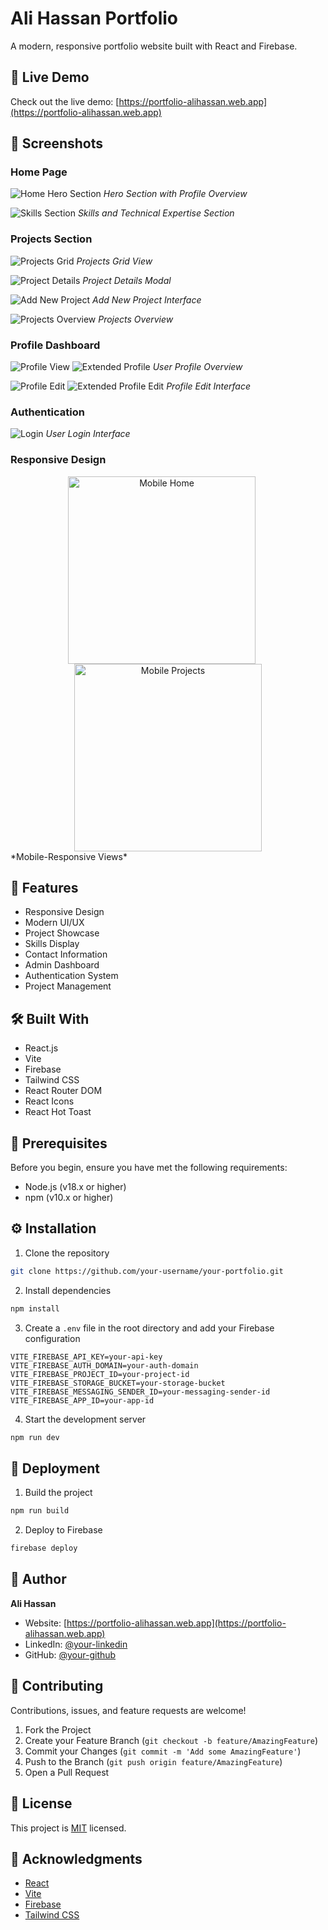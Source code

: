 # Ali Hassan Portfolio

A modern, responsive portfolio website built with React and Firebase.

## 🔴 Live Demo

Check out the live demo: [https://portfolio-alihassan.web.app](https://portfolio-alihassan.web.app)

## 📸 Screenshots

### Home Page

![Home Hero Section](screenshots/home1.png)
_Hero Section with Profile Overview_

![Skills Section](screenshots/home2.png)
_Skills and Technical Expertise Section_

### Projects Section

![Projects Grid](screenshots/projectspage.png)
_Projects Grid View_

![Project Details](screenshots/projet_detail_page.png)
_Project Details Modal_

![Add New Project](screenshots/add_new_project.png)
_Add New Project Interface_

![Projects Overview](screenshots/simple%20project%20page.png)
_Projects Overview_

### Profile Dashboard

![Profile View](screenshots/profile_page.png)
![Extended Profile](screenshots/profile_page1.png)
_User Profile Overview_

![Profile Edit](screenshots/Profile_edit.png)
![Extended Profile Edit](screenshots/Profile_edit1.png)
_Profile Edit Interface_

### Authentication

![Login](screenshots/login.png)
_User Login Interface_

### Responsive Design

<div align="center">
  <img src="./screenshots/mobile-1.png" alt="Mobile Home" width="300" style="margin-right: 20px"/>
  <img src="./screenshots/mobile-2.png" alt="Mobile Projects" width="300"/>
</div>
*Mobile-Responsive Views*

## 🚀 Features

- Responsive Design
- Modern UI/UX
- Project Showcase
- Skills Display
- Contact Information
- Admin Dashboard
- Authentication System
- Project Management

## 🛠️ Built With

- React.js
- Vite
- Firebase
- Tailwind CSS
- React Router DOM
- React Icons
- React Hot Toast

## 📝 Prerequisites

Before you begin, ensure you have met the following requirements:

- Node.js (v18.x or higher)
- npm (v10.x or higher)

## ⚙️ Installation

1. Clone the repository

```bash
git clone https://github.com/your-username/your-portfolio.git
```

2. Install dependencies

```bash
npm install
```

3. Create a `.env` file in the root directory and add your Firebase configuration

```env
VITE_FIREBASE_API_KEY=your-api-key
VITE_FIREBASE_AUTH_DOMAIN=your-auth-domain
VITE_FIREBASE_PROJECT_ID=your-project-id
VITE_FIREBASE_STORAGE_BUCKET=your-storage-bucket
VITE_FIREBASE_MESSAGING_SENDER_ID=your-messaging-sender-id
VITE_FIREBASE_APP_ID=your-app-id
```

4. Start the development server

```bash
npm run dev
```

## 🚀 Deployment

1. Build the project

```bash
npm run build
```

2. Deploy to Firebase

```bash
firebase deploy
```

## 👤 Author

**Ali Hassan**

- Website: [https://portfolio-alihassan.web.app](https://portfolio-alihassan.web.app)
- LinkedIn: [@your-linkedin](https://linkedin.com/in/your-linkedin)
- GitHub: [@your-github](https://github.com/your-github)

## 🤝 Contributing

Contributions, issues, and feature requests are welcome!

1. Fork the Project
2. Create your Feature Branch (`git checkout -b feature/AmazingFeature`)
3. Commit your Changes (`git commit -m 'Add some AmazingFeature'`)
4. Push to the Branch (`git push origin feature/AmazingFeature`)
5. Open a Pull Request

## 📝 License

This project is [MIT](./LICENSE) licensed.

## 🙏 Acknowledgments

- [React](https://reactjs.org/)
- [Vite](https://vitejs.dev/)
- [Firebase](https://firebase.google.com/)
- [Tailwind CSS](https://tailwindcss.com/)
